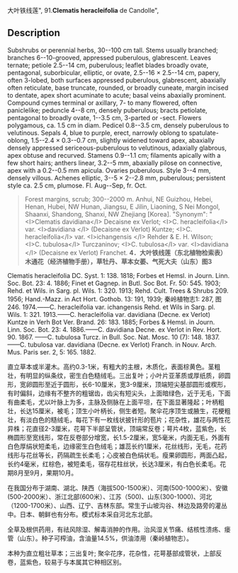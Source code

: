大叶铁线莲",
91.**Clematis heracleifolia** de Candolle",

## Description
Subshrubs or perennial herbs, 30--100 cm tall. Stems usually branched; branches 6--10-grooved, appressed puberulous, glabrescent. Leaves ternate; petiole 2.5--14 cm, puberulous; leaflet blades broadly ovate, pentagonal, suborbicular, elliptic, or ovate, 2.5--16 × 2.5--14 cm, papery, often 3-lobed, both surfaces appressed puberulous, glabrescent, abaxially often reticulate, base truncate, rounded, or broadly cuneate, margin incised to dentate, apex short acuminate to acute; basal veins abaxially prominent. Compound cymes terminal or axillary, 7- to many flowered, often paniclelike; peduncle 4--8 cm, densely puberulous; bracts petiolate, pentagonal to broadly ovate, 1--3.5 cm, 3-parted or -sect. Flowers polygamous, ca. 1.5 cm in diam. Pedicel 0.8--3.5 cm, densely puberulous to velutinous. Sepals 4, blue to purple, erect, narrowly oblong to spatulate-oblong, 1.5--2.4 × 0.3--0.7 cm, slightly widened toward apex, abaxially densely appressed sericeous-puberulous to velutinous, adaxially glabrous, apex obtuse and recurved. Stamens 0.9--1.1 cm; filaments apically with a few short hairs; anthers linear, 3.2--5 mm, abaxially pilose on connective, apex with a 0.2--0.5 mm apicula. Ovaries puberulous. Style 3--4 mm, densely villous. Achenes elliptic, 3--5 × 2--2.8 mm, puberulous; persistent style ca. 2.5 cm, plumose. Fl. Aug--Sep, fr. Oct.

> Forest margins, scrub; 300--2000 m. Anhui, NE Guizhou, Hebei, Henan, Hubei, NW Hunan, Jiangsu, E Jilin, Liaoning, S Nei Mongol, Shaanxi, Shandong, Shanxi, NW Zhejiang [Korea].
  "Synonym": "&lt;I&gt;Clematis davidiana&lt;/I&gt; Decaisne ex Verlot; &lt;I&gt;C. heracleifolia&lt;/I&gt; var. &lt;I&gt;davidiana &lt;/I&gt; (Decaisne ex Verlot) Kuntze; &lt;I&gt;C. heracleifolia&lt;/I&gt; var. &lt;I&gt;ichangensis &lt;/I&gt; Rehder &amp; E. H. Wilson; &lt;I&gt;C. tubulosa&lt;/I&gt; Turczaninov; &lt;I&gt;C. tubulosa&lt;/I&gt; var. &lt;I&gt;davidiana &lt;/I&gt; (Decaisne ex Verlot) Franchet.
**4．大叶铁线莲（东北植物检索表）木通花（经济植物手册），草牡丹、草本女萎、气死大夫（山东）图3**

Clematis heracleifolia DC. Syst. 1: 138. 1818; Forbes et Hemsl. in Journ. Linn. Soc. Bot. 23: 4. 1886; Finet et Gagnep. in Butl. Soc Bot. Fr. 50: 545. 1903; Rehd. et Wils. in Sarg. pl. Wils. 1: 320. 1913; Rehd. Cult. Trees & Shrubs 209. 1956; Hand.-Mazz. in Act Hort. Gothob. 13: 191, 1939; 秦岭植物志1: 287, 图246. 1974.——C. heracleifolia var. ichangensis Rehd. et Wils in Sarg. pl. Wils. 1: 321. 1913.——C. heracleifolia var. davidiana (Decne. ex Verlot) Kuntze in Verh Bot Ver. Brand. 26: 183. 1885; Forbes & Hemsl. in Journ. Linn. Soc. Bot. 23: 4. 1886.——C. davidiana Decne. ex Verlot in Rev. Hort. 90. 1867. ——C. tubulosa Turcz. in Bull. Soc. Nat. Mosc. 10 (7): 148. 1837.——C. tubulosa var. davidiana (Decne. ex Verlot) Franch. in Nouv. Arch. Mus. Paris ser. 2, 5: 165. 1882.

直立草本或半灌木。高约0.3-1米，有粗大的主根，木质化，表面棕黄色。茎粗壮，有明显的纵条纹，密生白色糙绒毛。三出复叶；小叶片亚革质或厚纸质，卵圆形，宽卵圆形至近于圆形，长6-10厘米，宽3-9厘米，顶端短尖基部圆形或楔形，有时偏斜，边缘有不整齐的粗锯齿，齿尖有短尖头，上面暗绿色，近于无毛，下面有曲柔毛，尤以叶脉上为多，主脉及侧脉在上面平坦，在下面显著隆起；叶柄粗壮，长达15厘米，被毛；顶生小叶柄长，侧生者短。聚伞花序顶生或腋生，花梗粗壮，有淡白色的糙绒毛，每花下有一枚线状披针形的苞片；花杂性，雄花与两性花异株；花直径2-3厘米，花萼下半部呈管状，顶端常反卷；萼片4枚，蓝紫色，长椭圆形至宽线形，常在反卷部分增宽，长1.5-2厘米，宽5毫米，内面无毛，外面有白色厚绢状短柔毛，边缘密生白色绒毛；雄蕊长约1厘米，花丝线形，无毛，花药线形与花丝等长，药隔疏生长柔毛；心皮被白色绢状毛。瘦果卵圆形，两面凸起，长约4毫米，红棕色，被短柔毛，宿存花柱丝状，长达3厘米，有白色长柔毛。花期8月至9月，果期10月。

在我国分布于湖南、湖北、陕西（海拔500-1500米）、河南(500-1000米）、安徽 (500-2000米）、浙江北部(600米）、江苏（500)、山东(300-1000)、河北（1200-1700米）、山西、辽宁、吉林东部。常生于山坡沟谷、林边及路旁的灌丛中。日本、朝鲜也有分布。模式标本采自河北东北部。

全草及根供药用，有祛风除湿、解毒消肿的作用。治风湿关节痛、结核性溃疡、瘘管（山东）。种子可榨油，含油量14.5%，供油漆用（秦岭植物志）。

本种为直立粗壮草本；三出复叶; 聚伞花序，花杂性，花萼基部成管状，上部反卷，蓝紫色，较易于与本属其它种相区别。
